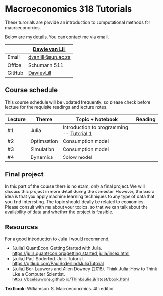 # Macroeconomics 318 Tutorials 

These turorials are provide an introduction to computational methods for macroeconomics. 

Below are my details. You can contact me via email. 

|  | [Dawie van Lill](https://dawievanlill.netlify.app/) |
|--------------|--------------------------------------------------------------|
| Email | [dvanlill@sun.ac.za](mailto:dvanlill@sun.ac.za) |
| Office | Schumann 511 |
| GitHub | [DawievLill](https://github.com/DawievLill) |

## Course schedule 

This course schedule will be updated frequently, so please check before lecture for the requisite readings and lecture notes. 

|  Lecture  | Theme | Topic + Notebook                                                         | Reading                                                                                                                            |
|--------|-----|-------------------------------------------------------------- |--------------------------------------------------------------------------------------------------------------------------------|
| #1 | Julia | Introduction to programming -- [Tutorial 1](https://github.com/DawievLill/Macro-318/blob/main/notebooks/tut1_introduction.ipynb)   |   |
| #2 | Optimsation | Consumption model  |  |
| #3 | Simulation | Consumption model    |    |
| #4 | Dynamics | Solow model |    |


## Final project

In this part of the course there is no exam, only a final project. We will discuss this project in more detail during the semester. However, the basic idea is that you apply machine learning techniques to any type of data that you find interesting. The topic should ideally be related to economics. Please consult with me about your topics, so that we can talk about the availability of data and whether the project is feasible. 

## Resources

For a good introduction to Julia I would recommend, 

- [Julia] QuantEcon. Getting Started with Julia. https://julia.quantecon.org/getting_started_julia/index.html
- [Julia] Paul Soderlind. Julia Tutorial. https://github.com/PaulSoderlind/JuliaTutorial
- [Julia] Ben Lauwens and Allen Downey (2018). Think Julia: How to Think Like a Computer Scientist. https://benlauwens.github.io/ThinkJulia.jl/latest/book.html

**Textbook**: Williamson, S. Macroeconomics. 4th edition. 




